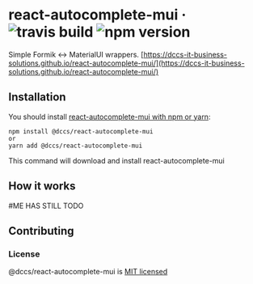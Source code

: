 # react-autocomplete-mui &middot; ![travis build](https://img.shields.io/travis/DCCS-IT-Business-Solutions/react-autocomplete-mui.svg) ![npm version](https://img.shields.io/npm/v/@dccs/react-autocomplete-mui.svg)

Simple Formik <-> MaterialUI wrappers. [https://dccs-it-business-solutions.github.io/react-autocomplete-mui/](https://dccs-it-business-solutions.github.io/react-autocomplete-mui/)

## Installation

You should install [react-autocomplete-mui with npm or yarn](https://www.npmjs.com/package/@dccs/react-autocomplete-mui):

    npm install @dccs/react-autocomplete-mui
    or
    yarn add @dccs/react-autocomplete-mui

This command will download and install react-autocomplete-mui

## How it works

#ME HAS STILL TODO

## Contributing

### License

@dccs/react-autocomplete-mui is [MIT licensed](https://github.com/facebook/react/blob/master/LICENSE)
